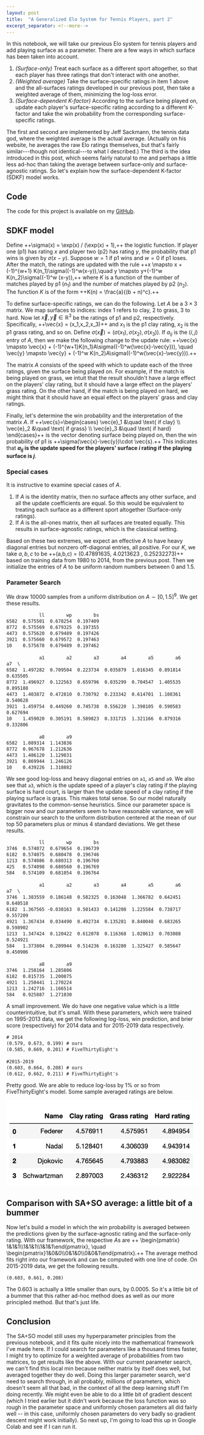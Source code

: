 ```yaml
---
layout: post
title:  "A Generalized Elo System for Tennis Players, part 2"
excerpt_separator: <!--more-->
---
```



In this notebook, we will take our previous Elo system for tennis players and add playing surface as a parameter. There are a few ways in which surface has been taken into account.

<!--more-->

1. *(Surface-only)* Treat each surface as a different sport altogether, so that each player has three ratings that don't interact with one another.
2. *(Weighted average)* Take the surface-specific ratings in item 1 above and the all-surfaces ratings developed in our previous post, then take a weighted average of them, minimizing the log-loss error.
3. *(Surface-dependent K-factor)* According to the surface being played on, update each player's surface-specific rating according to a different K-factor and take the win probability from the corresponding surface-specific ratings.

The first and second are implemented by Jeff Sackmann, the tennis data god, where the weighted average is the actual average. (Actually on his website, he averages the raw Elo ratings themselves, but that's fairly similar---though not identical---to what I described.) The third is the idea introduced in this post, which seems fairly natural to me and perhaps a little less ad-hoc than taking the average between surface-only and surface-agnostic ratings. So let's explain how the surface-dependent K-factor (SDKF) model works.

## Code
The code for this project is available on my [GitHub](https://github.com/hongsuh7/tennis-elo/blob/master/elo2.ipynb).

## SDKF model

Define ++\sigma(x) = \exp(x) / (\exp(x) + 1),++ the logistic function. If player one (p1) has rating $x$ and player two (p2) has rating $y$, the probability that p1 wins is given by $\sigma(x-y)$. Suppose $w=1$ if p1 wins and $w=0$ if p1 loses. After the match, the ratings are updated with the rule ++x \mapsto x + (-1)^{w+1} K(n_1)\sigma((-1)^w(x-y)),\quad y \mapsto y+(-1)^w K(n_2)\sigma((-1)^w (x-y)),++ where $K$ is a function of the number of matches played by p1 ($n_1$) and the number of matches played by p2 ($n_2$). The function $K$ is of the form ++K(n) = \frac{a}{(b + n)^c}.++

To define surface-specific ratings, we can do the following. Let $A$ be a $3\times 3$ matrix. We map surfaces to indices: index 1 refers to clay, 2 to grass, 3 to hard. Now let $\vec{x},\vec{y}\in \mathbb{R}^3$ be the ratings of p1 and p2, respectively. Specifically, ++\vec{x} = (x_1,x_2,x_3)++ and $x_1$ is the p1 clay rating, $x_2$ is the p1 grass rating, and so on. Define $\sigma(\vec{x}) = (\sigma(x_1),\sigma(x_2),\sigma(x_3))$. If $a_{ij}$ is the $(i,j)$ entry of $A$, then we make the following change to the update rule: ++\vec{x} \mapsto \vec{x} + (-1)^{w+1}K(n_1)A\sigma((-1)^w(\vec{x}-\vec{y})), \quad \vec{y} \mapsto \vec{y} + (-1)^w K(n_2)A\sigma((-1)^w(\vec{x}-\vec{y})).++

The matrix $A$ consists of the speed with which to update each of the three ratings, given the surface being played on. For example, if the match is being played on grass, we intuit that the result shouldn't have a large effect on the players' clay rating, but it should have a large effect on the players' grass rating. On the other hand, if the match is being played on hard, we might think that it should have an equal effect on the players' grass and clay ratings.

Finally, let's determine the win probability and the interpretation of the matrix $A$. If ++\vec{s}=\begin{cases} \vec{e}_1 &\quad \text{ if clay} \\\ \vec{e}_2 &\quad \text{ if grass} \\\ \vec{e}_3 &\quad \text{ if hard} \end{cases}++ is the vector denoting surface being played on, then the win probability of p1 is ++\sigma(\vec{x}-\vec{y})\cdot \vec{s}.++ This indicates that **$a_{ij}$ is the update speed for the players' surface $i$ rating if the playing surface is $j$**.

### Special cases
It is instructive to examine special cases of $A$.
1. If $A$ is the identity matrix, then no surface affects any other surface, and all the update coefficients are equal. So this would be equivalent to treating each surface as a different sport altogether (Surface-only ratings).
2. If $A$ is the all-ones matrix, then all surfaces are treated equally. This results in surface-agnostic ratings, which is the classical setting.

Based on these two extremes, we expect an effective $A$ to have heavy diagonal entries but nonzero off-diagonal entries, all positive. For our $K$, we take $a,b,c$ to be ++(a,b,c) = (0.47891635, 4.0213623 , 0.25232273)++ based on training data from 1980 to 2014, from the previous post. Then we initialize the entries of $A$ to be uniform random numbers between 0 and 1.5.

### Parameter Search
We draw 10000 samples from a uniform distribution on $A\sim [0,1.5]^9$. We get these results.
```
            ll        wp        bs
6582  0.575501  0.678254  0.197409
8772  0.575569  0.679325  0.197355
4473  0.575620  0.679489  0.197426
3921  0.575660  0.679572  0.197463
10    0.575678  0.679489  0.197462

            a1        a2        a3        a4        a5        a6        a7  \
6582  1.497282  0.709504  0.223734  0.035879  1.016345  0.891814  0.635505   
8772  1.496927  0.122563  0.659796  0.035299  0.704547  1.405535  0.895188   
4473  1.403872  0.472810  0.730792  0.233342  0.614701  1.108361  0.540628   
3921  1.459754  0.449260  0.745738  0.556220  1.398105  0.590583  0.627694   
10    1.459020  0.305191  0.589823  0.331715  1.321166  0.879316  0.332806   

            a8        a9  
6582  1.089314  1.143836  
8772  0.967678  1.212636  
4473  1.486120  1.129831  
3921  0.869944  1.246126  
10    0.439226  1.318882  
```

We see good log-loss and heavy diagonal entries on `a1`, `a5` and `a9`. We also see that `a3`, which is the update speed of a player's clay rating if the playing surface is hard court, is larger than the update speed of a clay rating if the playing surface is grass. This makes total sense. So our model naturally gravitates to the common-sense heuristics. Since our parameter space is bigger now and our parameters seem to have reasonable variance, we will constrain our search to the uniform distribution centered at the mean of our top 50 parameters plus or minus 4 standard deviations. We get these results.

```
            ll        wp        bs
3746  0.574072  0.679654  0.196739
6182  0.574075  0.680478  0.196746
1213  0.574086  0.680313  0.196760
425   0.574098  0.680560  0.196769
584   0.574109  0.681054  0.196764

            a1        a2        a3        a4        a5        a6        a7  \
3746  1.383559  0.186148  0.582325  0.163048  1.366782  0.642451  0.640518   
6182  1.367565 -0.038163  0.501433  0.141208  1.225584  0.738717  0.557209   
4921  1.367434  0.034490  0.492734  0.135281  0.840048  0.683265  0.598902   
1213  1.347424  0.120422  0.612078  0.116368  1.020613  0.703088  0.524921   
584   1.373804  0.209944  0.514236  0.163280  1.325427  0.585647  0.450906   

            a8        a9  
3746  1.258164  1.285806  
6182  0.815735  1.200875  
4921  1.250441  1.270224  
1213  1.242716  1.166514  
584   0.925887  1.271030 
```

A small improvement. We do have one negative value which is a little counterintuitive, but it's small. With these parameters, which were trained on 1995-2013 data, we get the following log-loss, win prediction, and brier score (respectively) for 2014 data and for 2015-2019 data respectively.
```
# 2014
(0.579, 0.673, 0.199) # ours
(0.585, 0.669, 0.201) # FiveThirtyEight's

#2015-2019
(0.603, 0.664, 0.208) # ours
(0.612, 0.662, 0.211) # FiveThirtyEight's
```

Pretty good. We are able to reduce log-loss by 1% or so from FiveThirtyEight's model. Some sample averaged ratings are below.

![](/assets/tennis-2/ratings.png)

## Comparison with SA+SO average: a little bit of a bummer
Now let's build a model in which the win probability is averaged between the predictions given by the surface-agnostic rating and the surface-only rating. With our framework, the respective $A$s are ++ \begin{pmatrix} 1&1&1\\\1&1&1\\\1&1&1\end{pmatrix}, \quad \begin{pmatrix}1&0&0\\\0&1&0\\\0&0&1\end{pmatrix}.++ The average method fits right into our framework and can be computed with one line of code. On 2015-2019 data, we get the following results.
```
(0.603, 0.661, 0.208)
```
The 0.603 is actually a little smaller than ours, by 0.0005. So it's a little bit of a bummer that this rather ad-hoc method does as well as our more principled method. But that's just life.

## Conclusion
The SA+SO model still uses my hyperparameter principles from the previous notebook, and it fits quite nicely into the mathematical framework I've made here. If I could search for parameters like a thousand times faster, I might try to optimize for a weighted average of probabilities from two matrices, to get results like the above. With our current parameter search, we can't find this local min because neither matrix by itself does well, but averaged together they do well. Doing this larger parameter search, we'd need to search through, in all probably, millions of parameters, which doesn't seem all that bad, in the context of all the deep learning stuff I'm doing recently. We might even be able to do a little bit of gradient descent (which I tried earlier but it didn't work because the loss function was so rough in the parameter space and uniformly chosen parameters all did fairly well -- in this case, uniformly chosen parameters do very badly so gradient descent might work initially). So next up, I'm going to load this up in Google Colab and see if I can run it.
